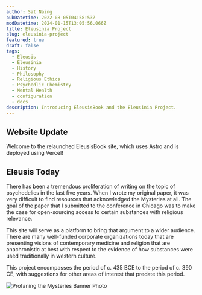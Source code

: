 ```yaml
---
author: Sat Naing
pubDatetime: 2022-08-05T04:58:53Z
modDatetime: 2024-01-15T13:05:56.066Z
title: Eleusinia Project
slug: eleusinia-project
featured: true
draft: false
tags:
  - Eleusis
  - Eleusinia
  - History
  - Philosophy
  - Religious Ethics
  - Psychedlic Chemistry
  - Mental Health
  - configuration
  - docs
description: Introducing EleusisBook and the Eleusinia Project.
---
```


## Website Update

Welcome to the relaunched EleusisBook site, which uses Astro and is deployed using Vercel!

## Eleusis Today

There has been a tremendous proliferation of writing on the topic of psychedelics in the last five years. When I wrote my original paper, it was very difficult to find resources that acknowledged the Mysteries at all. The goal of the paper that I submitted to the conference in Chicago was to make the case for open-sourcing access to certain substances with religious relevance. 

This site will serve as a platform to bring that argument to a wider audience. There are many well-funded corporate organizations today that are presenting visions of contemporary medicine and religion that are anachronistic at best with respect to the evidence of how substances were used traditionally in western culture.

This project encompasses the period of c. 435 BCE to the period of c. 390 CE, with suggestions for other areas of interest that predate this period.

<div>
  <img src="/assets/eleusisBookBanner.jpg" class="sm:w-1/2 mx-auto" alt="Profaning the Mysteries Banner Photo">
</div>

